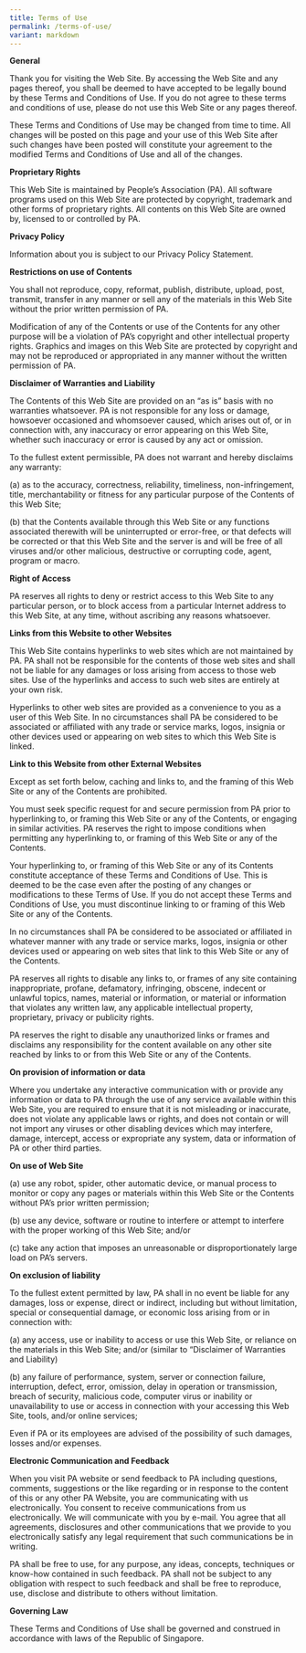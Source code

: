 ```yaml
---
title: Terms of Use
permalink: /terms-of-use/
variant: markdown
---
```

**General**

Thank you for visiting the Web Site. By accessing the Web Site and any pages thereof, you shall be deemed to have accepted to be legally bound by these Terms and Conditions of Use. If you do not agree to these terms and conditions of use, please do not use this Web Site or any pages thereof.

These Terms and Conditions of Use may be changed from time to time. All changes will be posted on this page and your use of this Web Site after such changes have been posted will constitute your agreement to the modified Terms and Conditions of Use and all of the changes.

**Proprietary Rights**

This Web Site is maintained by People’s Association (PA). All software programs used on this Web Site are protected by copyright, trademark and other forms of proprietary rights. All contents on this Web Site are owned by, licensed to or controlled by PA.

**Privacy Policy**

Information about you is subject to our Privacy Policy Statement.

**Restrictions on use of Contents**

You shall not reproduce, copy, reformat, publish, distribute, upload, post, transmit, transfer in any manner or sell any of the materials in this Web Site without the prior written permission of PA.

Modification of any of the Contents or use of the Contents for any other purpose will be a violation of PA’s copyright and other intellectual property rights. Graphics and images on this Web Site are protected by copyright and may not be reproduced or appropriated in any manner without the written permission of PA.

**Disclaimer of Warranties and Liability**

The Contents of this Web Site are provided on an “as is” basis with no warranties whatsoever. PA is not responsible for any loss or damage, howsoever occasioned and whomsoever caused, which arises out of, or in connection with, any inaccuracy or error appearing on this Web Site, whether such inaccuracy or error is caused by any act or omission.

To the fullest extent permissible, PA does not warrant and hereby disclaims any warranty:

(a) as to the accuracy, correctness, reliability, timeliness, non-infringement, title, merchantability or fitness for any particular purpose of the Contents of this Web Site;

(b) that the Contents available through this Web Site or any functions associated therewith will be uninterrupted or error-free, or that defects will be corrected or that this Web Site and the server is and will be free of all viruses and/or other malicious, destructive or corrupting code, agent, program or macro.

**Right of Access**

PA reserves all rights to deny or restrict access to this Web Site to any particular person, or to block access from a particular Internet address to this Web Site, at any time, without ascribing any reasons whatsoever.

**Links from this Website to other Websites**

This Web Site contains hyperlinks to web sites which are not maintained by PA. PA shall not be responsible for the contents of those web sites and shall not be liable for any damages or loss arising from access to those web sites. Use of the hyperlinks and access to such web sites are entirely at your own risk.

Hyperlinks to other web sites are provided as a convenience to you as a user of this Web Site. In no circumstances shall PA be considered to be associated or affiliated with any trade or service marks, logos, insignia or other devices used or appearing on web sites to which this Web Site is linked.

**Link to this Website from other External Websites**

Except as set forth below, caching and links to, and the framing of this Web Site or any of the Contents are prohibited.

You must seek specific request for and secure permission from PA prior to hyperlinking to, or framing this Web Site or any of the Contents, or engaging in similar activities. PA reserves the right to impose conditions when permitting any hyperlinking to, or framing of this Web Site or any of the Contents.

Your hyperlinking to, or framing of this Web Site or any of its Contents constitute acceptance of these Terms and Conditions of Use. This is deemed to be the case even after the posting of any changes or modifications to these Terms of Use. If you do not accept these Terms and Conditions of Use, you must discontinue linking to or framing of this Web Site or any of the Contents.

In no circumstances shall PA be considered to be associated or affiliated in whatever manner with any trade or service marks, logos, insignia or other devices used or appearing on web sites that link to this Web Site or any of the Contents.

PA reserves all rights to disable any links to, or frames of any site containing inappropriate, profane, defamatory, infringing, obscene, indecent or unlawful topics, names, material or information, or material or information that violates any written law, any applicable intellectual property, proprietary, privacy or publicity rights.

PA reserves the right to disable any unauthorized links or frames and disclaims any responsibility for the content available on any other site reached by links to or from this Web Site or any of the Contents.

**On provision of information or data**

Where you undertake any interactive communication with or provide any information or data to PA through the use of any service available within this Web Site, you are required to ensure that it is not misleading or inaccurate, does not violate any applicable laws or rights, and does not contain or will not import any viruses or other disabling devices which may interfere, damage, intercept, access or expropriate any system, data or information of PA or other third parties.

**On use of Web Site**

(a) use any robot, spider, other automatic device, or manual process to monitor or copy any pages or materials within this Web Site or the Contents without PA’s prior written permission;

(b) use any device, software or routine to interfere or attempt to interfere with the proper working of this Web Site; and/or

(c) take any action that imposes an unreasonable or disproportionately large load on PA’s servers.

**On exclusion of liability**

To the fullest extent permitted by law, PA shall in no event be liable for any damages, loss or expense, direct or indirect, including but without limitation, special or consequential damage, or economic loss arising from or in connection with:

(a) any access, use or inability to access or use this Web Site, or reliance on the materials in this Web Site; and/or (similar to “Disclaimer of Warranties and Liability)

(b) any failure of performance, system, server or connection failure, interruption, defect, error, omission, delay in operation or transmission, breach of security, malicious code, computer virus or inability or unavailability to use or access in connection with your accessing this Web Site, tools, and/or online services;

Even if PA or its employees are advised of the possibility of such damages, losses and/or expenses.

**Electronic Communication and Feedback**

When you visit PA website or send feedback to PA including questions, comments, suggestions or the like regarding or in response to the content of this or any other PA Website, you are communicating with us electronically. You consent to receive communications from us electronically. We will communicate with you by e-mail. You agree that all agreements, disclosures and other communications that we provide to you electronically satisfy any legal requirement that such communications be in writing.

PA shall be free to use, for any purpose, any ideas, concepts, techniques or know-how contained in such feedback. PA shall not be subject to any obligation with respect to such feedback and shall be free to reproduce, use, disclose and distribute to others without limitation.

**Governing Law**

These Terms and Conditions of Use shall be governed and construed in accordance with laws of the Republic of Singapore.